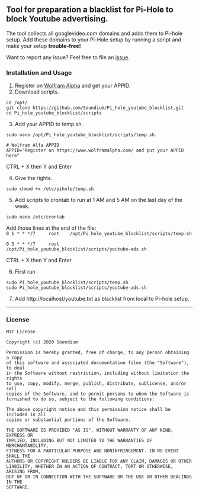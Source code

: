                
## Tool for preparation a blacklist for Pi-Hole to block Youtube advertising. 
          
The tool collects all googlevideo.com domains and adds them to Pi-hole setup. Add these domains to your Pi-Hole setup by running a script and make your setup **trouble-free!**
                
Want to report any issue? Feel free to file an <a href="https://github.com/Soundium/Pi_hole_youtube_blocklist/issues">issue</a>.
           
### Installation and Usage

1. Register on <a href="https://www.wolframalpha.com/">Wolfram Alpha</a> and get your APPID. 
2. Download scripts.
```
cd /opt/
git clone https://github.com/Soundium/Pi_hole_youtube_blocklist.git
cd Pi_hole_youtube_blocklist/scripts
```
3. Add your APPID to temp.sh. 
```
sudo nano /opt/Pi_hole_youtube_blocklist/scripts/temp.sh
```
```
# Wolfram Alfa APPID
APPID="Register on https://www.wolframalpha.com/ and put your APPID here"
```
CTRL + X then Y and Enter

4. Give the rights.
```
sudo chmod +x /etc/pihole/temp.sh
```
5. Add scripts to crontab to run at 1 AM and 5 AM on the last day of the week.

`sudo nano /etc/crontab`

Add those lines at the end of the file:       
`0 1 * * */7     root    /opt/Pi_hole_youtube_blocklist/scripts/temp.sh`

`0 5 * * */7     root    /opt/Pi_hole_youtube_blocklist/scripts/youtube-ads.sh`

CTRL + X then Y and Enter

6. First run
```
sudo Pi_hole_youtube_blocklist/scripts/temp.sh
sudo Pi_hole_youtube_blocklist/scripts/youtube-ads.sh
```
7. Add http://localhost/youtube.txt as blacklist from local to Pi-hole setup.
   
***     
   
### License
```
MIT License

Copyright (c) 2020 Soundium

Permission is hereby granted, free of charge, to any person obtaining a copy
of this software and associated documentation files (the "Software"), to deal
in the Software without restriction, including without limitation the rights
to use, copy, modify, merge, publish, distribute, sublicense, and/or sell
copies of the Software, and to permit persons to whom the Software is
furnished to do so, subject to the following conditions:

The above copyright notice and this permission notice shall be included in all
copies or substantial portions of the Software.

THE SOFTWARE IS PROVIDED "AS IS", WITHOUT WARRANTY OF ANY KIND, EXPRESS OR
IMPLIED, INCLUDING BUT NOT LIMITED TO THE WARRANTIES OF MERCHANTABILITY,
FITNESS FOR A PARTICULAR PURPOSE AND NONINFRINGEMENT. IN NO EVENT SHALL THE
AUTHORS OR COPYRIGHT HOLDERS BE LIABLE FOR ANY CLAIM, DAMAGES OR OTHER
LIABILITY, WHETHER IN AN ACTION OF CONTRACT, TORT OR OTHERWISE, ARISING FROM,
OUT OF OR IN CONNECTION WITH THE SOFTWARE OR THE USE OR OTHER DEALINGS IN THE
SOFTWARE.
```

